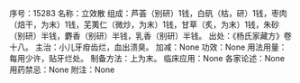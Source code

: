 序号：15283
名称：立效散
组成：芦荟（别研）1钱，白矾（枯，研）1钱，枣肉（焙干，为末）1钱，芜荑仁（微炒，为末）1钱，甘草（炙，为末）1钱，朱砂（别研）半钱，麝香（别研）半钱，乳香（别研）半钱。
出处：《杨氏家藏方》卷十八。
主治：小儿牙疳齿烂，血出溃臭。
加减：None
功效：None
用法用量：每用少许，贴牙烂处。
制备方法：上为末。
临床应用：None
各家论述：None
用药禁忌：None
附注：None
